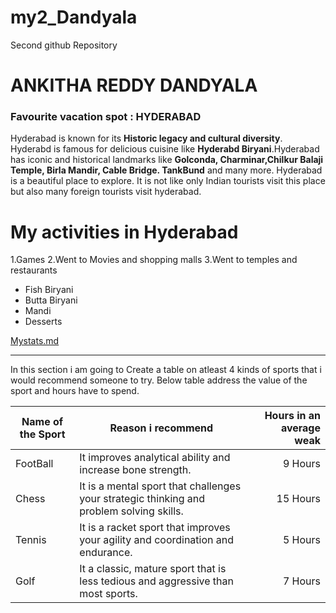 # my2_Dandyala
Second github Repository
# ANKITHA REDDY DANDYALA
### Favourite vacation spot : HYDERABAD
Hyderabad is known for its **Historic legacy and cultural diversity**. Hyderabd is famous for delicious cuisine like **Hyderabd Biryani**.Hyderabad has iconic and historical landmarks like **Golconda, Charminar,Chilkur Balaji Temple, Birla Mandir, Cable Bridge. TankBund** and many more. Hyderabad is a beautiful place to explore. It is not like only Indian tourists visit this place but also many foreign tourists visit hyderabad.

# My activities in Hyderabad
1.Games
2.Went to Movies and shopping malls
3.Went to temples and restaurants

* Fish Biryani
* Butta Biryani
* Mandi
* Desserts

[Mystats.md](https://github.com/S567423/my2_Dandyala/blob/main/Mystats.md)
*****
In this section i am going to Create a table on atleast 4 kinds of sports that i would recommend someone to try. Below table address the value of the sport and hours have to spend.

Name of the Sport | Reason i recommend | Hours in an average weak|
---------|--------|---------:|
|FootBall|It improves analytical ability and increase bone strength.| 9 Hours |
|Chess|It is a mental sport that challenges your strategic thinking and problem solving skills.|15 Hours|
|Tennis |It is a racket sport that improves your agility and coordination and endurance.| 5 Hours|
|Golf   |It a classic, mature sport that is less tedious and aggressive than most sports.| 7 Hours|
